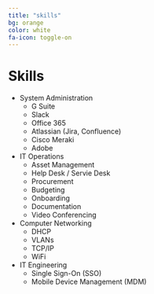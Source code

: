 ```yaml
---
title: "skills"
bg: orange
color: white
fa-icon: toggle-on
---
```


# Skills

- System Administration
  * G Suite
  * Slack
  * Office 365
  * Atlassian (Jira, Confluence)
  * Cisco Meraki
  * Adobe
- IT Operations
  * Asset Management
  * Help Desk / Servie Desk
  * Procurement
  * Budgeting
  * Onboarding
  * Documentation
  * Video Conferencing
- Computer Networking
  * DHCP
  * VLANs
  * TCP/IP
  * WiFi
- IT Engineering
  * Single Sign-On (SSO)
  * Mobile Device Management (MDM)